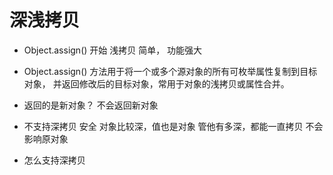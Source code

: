 # 深浅拷贝

- Object.assign() 开始
  浅拷贝 简单， 功能强大

- Object.assign() 方法用于将一个或多个源对象的所有可枚举属性复制到目标对象，
  并返回修改后的目标对象，常用于对象的浅拷贝或属性合并。
- 返回的是新对象？
  不会返回新对象
- 不支持深拷贝
  安全 对象比较深，值也是对象 管他有多深，都能一直拷贝 不会影响原对象
- 怎么支持深拷贝

